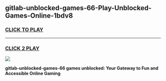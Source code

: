 
## gitlab-unblocked-games-66-Play-Unblocked-Games-Online-1bdv8
<h3>
<a href="https://premium76.site?title=gitlab-unblocked-games-66&ref=24A">CLICK TO PLAY</a></h3>
<hr>

<h3>
<a href="https://premium76.site?title=gitlab-unblocked-games-66&ref=24A">CLICK 2 PLAY</a>
  
</h3>

<a href="https://premium76.site?title=gitlab-unblocked-games-66&ref=24A"><img src="https://clearcache.store/games.png"></a>


**gitlab-unblocked-games-66 games unblocked: Your Gateway to Fun and Accessible Online Gaming**
